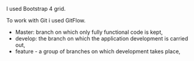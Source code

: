 I used Bootstrap 4 grid. 

To work with Git i used GitFlow. 
- Master: branch on which only fully functional code is kept,
- develop: the branch on which the application development is carried out,
- feature - a group of branches on which development takes place,
